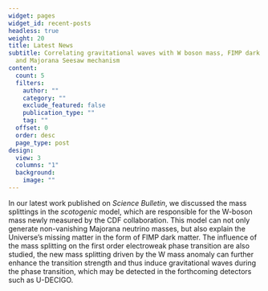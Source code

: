 ```yaml
---
widget: pages
widget_id: recent-posts
headless: true
weight: 20
title: Latest News
subtitle: Correlating gravitational waves with W boson mass, FIMP dark matter
  and Majorana Seesaw mechanism
content:
  count: 5
  filters:
    author: ""
    category: ""
    exclude_featured: false
    publication_type: ""
    tag: ""
  offset: 0
  order: desc
  page_type: post
design:
  view: 3
  columns: "1"
  background:
    image: ""
---
```

In our latest work published on *Science Bulletin*, we discussed the mass splittings in the *scotogenic* model, which are responsible for the W-boson mass newly measured by the CDF collaboration. This model can not only generate non-vanishing Majorana neutrino masses, but also explain the Universe’s missing matter in the form of FIMP dark matter. The influence of the mass splitting on the first order electroweak phase transition are also studied, the new mass splitting driven by the W mass anomaly can further enhance the transition strength and thus induce gravitational waves during the phase transition, which may be detected in the forthcoming detectors such as U-DECIGO.